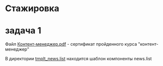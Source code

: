 # Стажировка

# задача 1
Файл [Контент-менеджер.pdf](/Контент-менеджер.pdf) - сертификат пройденного курса "контент-менеджер"

В директории [tmplt_news.list](/tmplt_news.list/) находится шаблон компоненты news.list
